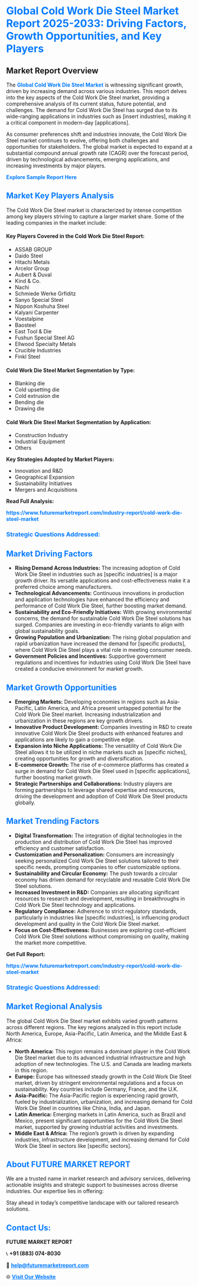 <h1 style="color: #007BFF;">Global Cold Work Die Steel Market Report 2025-2033: Driving Factors, Growth Opportunities, and Key Players</h1>

<section id="overview">
<h2>Market Report Overview</h2>
<p>The <a href="https://www.futuremarketreport.com/industry-report/cold-work-die-steel-market" style="color: #007BFF; text-decoration: none;"><strong>Global Cold Work Die Steel Market</strong></a> is witnessing significant growth, driven by increasing demand across various industries. This report delves into the key aspects of the Cold Work Die Steel market, providing a comprehensive analysis of its current status, future potential, and challenges. The demand for Cold Work Die Steel has surged due to its wide-ranging applications in industries such as [insert industries], making it a critical component in modern-day [applications].</p>
<p>As consumer preferences shift and industries innovate, the Cold Work Die Steel market continues to evolve, offering both challenges and opportunities for stakeholders. The global market is expected to expand at a substantial compound annual growth rate (CAGR) over the forecast period, driven by technological advancements, emerging applications, and increasing investments by major players.</p>
</section>

<section id="overview">
<p><a href="https://www.futuremarketreport.com/request-sample/reportId=43445" style="color: #007BFF; text-decoration: none;"><strong>Explore Sample Report Here</strong></a></p>
</section>

<section id="key-players">
<h2 style="color: #007BFF;">Market Key Players Analysis</h2>
<p>The Cold Work Die Steel market is characterized by intense competition among key players striving to capture a larger market share. Some of the leading companies in the market include:</p>
<h4>Key Players Covered in the Cold Work Die Steel Report:</h4>
<ul><li>ASSAB GROUP</li><li>Daido Steel</li><li>Hitachi Metals</li><li>Arcelor Group</li><li>Aubert &amp; Duval</li><li>Kind &amp; Co.</li><li>Nachi</li><li>Schmiede Werke Grfiditz</li><li>Sanyo Special Steel</li><li>Nippon Koshuha Steel</li><li>Kalyani Carpenter</li><li>Voestalpine</li><li>Baosteel</li><li>East Tool &amp; Die</li><li>Fushun Special Steel AG</li><li>Ellwood Specialty Metals</li><li>Crucible Industries</li><li>Finkl Steel</li></ul>
<h4>Cold Work Die Steel Market Segmentation by Type:</h4>
<ul><li>Blanking die</li><li>Cold upsetting die</li><li>Cold extrusion die</li><li>Bending die</li><li>Drawing die</li></ul>

<h4>Cold Work Die Steel Market Segmentation by Application:</h4>
<ul><li>Construction Industry</li><li>Industrial Equipment</li><li>Others</li></ul>
<p><strong>Key Strategies Adopted by Market Players:</strong></p>
<ul>
<li>Innovation and R&D</li>
<li>Geographical Expansion</li>
<li>Sustainability Initiatives</li>
<li>Mergers and Acquisitions</li>
</ul>
</section>

<section>
<p><strong>Read Full Analysis: </strong></p><a href="https://www.futuremarketreport.com/industry-report/cold-work-die-steel-market" style="color: #007BFF; text-decoration: none;"><strong>https://www.futuremarketreport.com/industry-report/cold-work-die-steel-market</strong></a>
<h3 style="color: #007BFF;">Strategic Questions Addressed:</h3>
</section>

<section id="driving-factors">
<h2 style="color: #007BFF;">Market Driving Factors</h2>
<ul>
<li><strong>Rising Demand Across Industries:</strong> The increasing adoption of Cold Work Die Steel in industries such as [specific industries] is a major growth driver. Its versatile applications and cost-effectiveness make it a preferred choice among manufacturers.</li>
<li><strong>Technological Advancements:</strong> Continuous innovations in production and application technologies have enhanced the efficiency and performance of Cold Work Die Steel, further boosting market demand.</li>
<li><strong>Sustainability and Eco-Friendly Initiatives:</strong> With growing environmental concerns, the demand for sustainable Cold Work Die Steel solutions has surged. Companies are investing in eco-friendly variants to align with global sustainability goals.</li>
<li><strong>Growing Population and Urbanization:</strong> The rising global population and rapid urbanization have increased the demand for [specific products], where Cold Work Die Steel plays a vital role in meeting consumer needs.</li>
<li><strong>Government Policies and Incentives:</strong> Supportive government regulations and incentives for industries using Cold Work Die Steel have created a conducive environment for market growth.</li>
</ul>
</section>

<section id="growth-opportunities">
<h2 style="color: #007BFF;">Market Growth Opportunities</h2>
<ul>
<li><strong>Emerging Markets:</strong> Developing economies in regions such as Asia-Pacific, Latin America, and Africa present untapped potential for the Cold Work Die Steel market. Increasing industrialization and urbanization in these regions are key growth drivers.</li>
<li><strong>Innovative Product Development:</strong> Companies investing in R&D to create innovative Cold Work Die Steel products with enhanced features and applications are likely to gain a competitive edge.</li>
<li><strong>Expansion into Niche Applications:</strong> The versatility of Cold Work Die Steel allows it to be utilized in niche markets such as [specific niches], creating opportunities for growth and diversification.</li>
<li><strong>E-commerce Growth:</strong> The rise of e-commerce platforms has created a surge in demand for Cold Work Die Steel used in [specific applications], further boosting market growth.</li>
<li><strong>Strategic Partnerships and Collaborations:</strong> Industry players are forming partnerships to leverage shared expertise and resources, driving the development and adoption of Cold Work Die Steel products globally.</li>
</ul>
</section>

<section id="trending-factors">
<h2 style="color: #007BFF;">Market Trending Factors</h2>
<ul>
<li><strong>Digital Transformation:</strong> The integration of digital technologies in the production and distribution of Cold Work Die Steel has improved efficiency and customer satisfaction.</li>
<li><strong>Customization and Personalization:</strong> Consumers are increasingly seeking personalized Cold Work Die Steel solutions tailored to their specific needs, prompting companies to offer customizable options.</li>
<li><strong>Sustainability and Circular Economy:</strong> The push towards a circular economy has driven demand for recyclable and reusable Cold Work Die Steel solutions.</li>
<li><strong>Increased Investment in R&D:</strong> Companies are allocating significant resources to research and development, resulting in breakthroughs in Cold Work Die Steel technology and applications.</li>
<li><strong>Regulatory Compliance:</strong> Adherence to strict regulatory standards, particularly in industries like [specific industries], is influencing product development and quality in the Cold Work Die Steel market.</li>
<li><strong>Focus on Cost-Effectiveness:</strong> Businesses are exploring cost-efficient Cold Work Die Steel solutions without compromising on quality, making the market more competitive.</li>
</ul>
</section>

<section>
<p><strong>Get Full Report: </strong></p><a href="https://www.futuremarketreport.com/industry-report/cold-work-die-steel-market" style="color: #007BFF; text-decoration: none;"><strong>https://www.futuremarketreport.com/industry-report/cold-work-die-steel-market</strong></a>
<h3 style="color: #007BFF;">Strategic Questions Addressed:</h3>
</section>


<section id="regional-analysis">
<h2 style="color: #007BFF;">Market Regional Analysis</h2>
<p>The global Cold Work Die Steel market exhibits varied growth patterns across different regions. The key regions analyzed in this report include North America, Europe, Asia-Pacific, Latin America, and the Middle East & Africa:</p>
<ul>
<li><strong>North America:</strong> This region remains a dominant player in the Cold Work Die Steel market due to its advanced industrial infrastructure and high adoption of new technologies. The U.S. and Canada are leading markets in this region.</li>
<li><strong>Europe:</strong> Europe has witnessed steady growth in the Cold Work Die Steel market, driven by stringent environmental regulations and a focus on sustainability. Key countries include Germany, France, and the U.K.</li>
<li><strong>Asia-Pacific:</strong> The Asia-Pacific region is experiencing rapid growth, fueled by industrialization, urbanization, and increasing demand for Cold Work Die Steel in countries like China, India, and Japan.</li>
<li><strong>Latin America:</strong> Emerging markets in Latin America, such as Brazil and Mexico, present significant opportunities for the Cold Work Die Steel market, supported by growing industrial activities and investments.</li>
<li><strong>Middle East & Africa:</strong> The region’s growth is driven by expanding industries, infrastructure development, and increasing demand for Cold Work Die Steel in sectors like [specific sectors].</li>
</ul>
</section>

<footer>
<h2 style="color: #007BFF;">About FUTURE MARKET REPORT</h2>
<p>We are a trusted name in market research and advisory services, delivering actionable insights and strategic support to businesses across diverse industries. Our expertise lies in offering:</p>

<p>Stay ahead in today’s competitive landscape with our tailored research solutions.</p>

<h2 style="color: #007BFF;">Contact Us:</h2>
<p><strong>FUTURE MARKET REPORT</strong></p>
<p>📞 <strong>+91 (883) 074-8030</strong></p>
<p>📧 <strong><a href="mailto:help@futuremarketreport.com" style="color: #007BFF;">help@futuremarketreport.com</a></strong></p>
<p>🌐 <strong><a href="https://www.futuremarketreport.com/" style="color: #007BFF;">Visit Our Website</a></strong></p>
</footer>